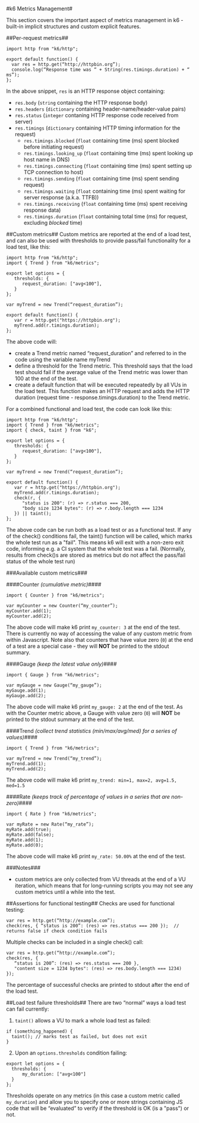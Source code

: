 #k6 Metrics Management#

This section covers the important aspect of metrics management in k6 - built-in implicit structures and custom explicit features.

##Per-request metrics##
```es6
import http from "k6/http";

export default function() {
  var res = http.get(“http://httpbin.org”);
  console.log(“Response time was “ + String(res.timings.duration) + “ ms”);
};
```

In the above snippet, `res` is an HTTP response object containing:

* `res.body` (`string` containing the HTTP response body)
* `res.headers` (`dictionary` containing header-name/header-value pairs)
* `res.status` (`integer` contaning HTTP response code received from server)
* `res.timings` (`dictionary` containing HTTP timing information for the request)
    * `res.timings.blocked` (`float` containing time (ms) spent blocked before initiating request)
    * `res.timings.looking_up` (`float` containing time (ms) spent looking up host name in DNS)
    * `res.timings.connecting` (`float` containing time (ms) spent setting up TCP connection to host)
    * `res.timings.sending` (`float` containing time (ms) spent sending request)
    * `res.timings.waiting` (`float` containing time (ms) spent waiting for server response (a.k.a. TTFB))
    * `res.timings.receiving` (`float` containing time (ms) spent receiving response data)
    * `res.timings.duration` (`float` containing total time (ms) for request, excluding *blocked* time)

##Custom metrics##
Custom metrics are reported at the end of a load test, and can also be used with thresholds to provide pass/fail functionality for a load test, like this:
```es6
import http from "k6/http";
import { Trend } from "k6/metrics";

export let options = {                                                     
   thresholds: {                                                           
      request_duration: ["avg<100"],                                       
   }                                                                       
};                                                                         
                                                                           
var myTrend = new Trend(“request_duration”);                               
                                                                           
export default function() {                                                
   var r = http.get("https://httpbin.org");                                
   myTrend.add(r.timings.duration);                                        
};                                                                         
```
The above code will:

* create a Trend metric named “request_duration” and referred to in the code using the variable name myTrend
* define a threshold for the Trend metric. This threshold says that the load test should fail if the average value of the Trend metric was lower than 100 at the end of the test.
* create a default function that will be executed repeatedly by all VUs in the load test. This function makes an HTTP request and adds the HTTP duration (request time - response.timings.duration) to the Trend metric.

For a combined functional and load test, the code can look like this:
```es6
import http from "k6/http";
import { Trend } from "k6/metrics";
import { check, taint } from "k6";

export let options = {                                                     
   thresholds: {                                                           
      request_duration: ["avg<100"],                                       
   }                                                                       
};                                                                         
                                                                           
var myTrend = new Trend(“request_duration”);                               
                                                                           
export default function() {                                                
   var r = http.get("https://httpbin.org");                                
   myTrend.add(r.timings.duration);                                        
   check(r, {                                                              
      "status is 200": (r) => r.status === 200,                            
      "body size 1234 bytes": (r) => r.body.length === 1234                
   }) || taint();                                                                     
};                                                                         
```
The above code can be run both as a load test or as a functional test. If any of the check() conditions fail, the taint() function will be called, which marks the whole test run as a "fail". This means k6 will exit with a non-zero exit code, informing e.g. a CI system that the whole test was a fail. (Normally, results from check()s are stored as metrics but do not affect the pass/fail status of the whole test run)


###Available custom metrics###

####Counter *(cumulative metric)*####
```es6
import { Counter } from "k6/metrics";

var myCounter = new Counter(“my_counter”);
myCounter.add(1);
myCounter.add(2);
```    
The above code will make k6 print `my_counter: 3` at the end of the test. There is currently no way of accessing the value of any custom metric from within Javascript. Note also that counters that have value zero (`0`) at the end of a test are a special case - they will **NOT** be printed to the stdout summary.
    
####Gauge *(keep the latest value only)*####
```es6
import { Gauge } from "k6/metrics";

var myGauge = new Gauge(“my_gauge”);
myGauge.add(1);
myGauge.add(2);
```    
The above code will make k6 print `my_gauge: 2` at the end of the test. As with the Counter metric above, a Gauge with value zero (`0`) will **NOT** be printed to the stdout summary at the end of the test.
    
####Trend *(collect trend statistics (min/max/avg/med) for a series of values)*####
```es6
import { Trend } from "k6/metrics";

var myTrend = new Trend(“my_trend”);
myTrend.add(1);
myTrend.add(2);
```    
The above code will make k6 print `my_trend: min=1, max=2, avg=1.5, med=1.5`
    
####Rate *(keeps track of percentage of values in a series that are non-zero)*####
```es6
import { Rate } from "k6/metrics";

var myRate = new Rate(“my_rate”);
myRate.add(true);
myRate.add(false);
myRate.add(1);
myRate.add(0);
```    
The above code will make k6 print `my_rate: 50.00%` at the end of the test.
    
    
###Notes###
* custom metrics are only collected from VU threads at the end of a VU iteration, which means that for long-running scripts you may not see any custom metrics until a while into the test.


##Assertions for functional testing##
Checks are used for functional testing:
```es6
var res = http.get(“http://example.com”);
check(res, { “status is 200”: (res) => res.status === 200 });  // returns false if check condition fails
```
Multiple checks can be included in a single check() call:
```es6
var res = http.get(“http://example.com”);
check(res, { 
   “status is 200”: (res) => res.status === 200 },
   "content size = 1234 bytes": (res) => res.body.length === 1234)
});
```
The percentage of successful checks are printed to stdout after the end of the load test.

##Load test failure thresholds##
There are two “normal” ways a load test can fail currently:

1. `taint()` allows a VU to mark a whole load test as failed:
  ```es6    
if (something_happened) {
    taint(); // marks test as failed, but does not exit
}
  ```

2. Upon an `options.thresholds` condition failing:
  ```es6    
export let options = {                                      
    thresholds: {                                            
        my_duration: ["avg<100"]                              
    }                                                        
};
  ```
  Thresholds operate on any metrics (in this case a custom metric called `my_duration`) and allow you to specify one or more strings containing JS code that will be “evaluated” to verify if the threshold is OK (is a "pass") or not.

